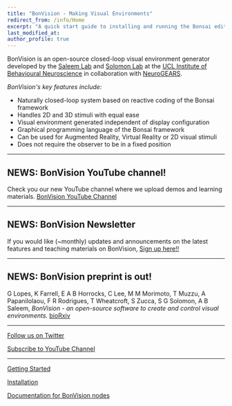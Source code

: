 ```yaml
---
title: "BonVision - Making Visual Environments"
redirect_from: /info/Home
excerpt: "A quick start guide to installing and running the Bonsai editor."
last_modified_at: 
author_profile: true
---
```


BonVision is an open-source closed-loop visual environment generator developed by the [Saleem Lab](www.saleemlab.com) and [Solomon Lab](www.solomonlab.info) at the [UCL Institute of Behavioural Neuroscience](http://www.ibn.ucl.ac.uk/) in collaboration with [NeuroGEARS](https://neurogears.org/).

*BonVision's key features include:*
* Naturally closed-loop system based on reactive coding of the Bonsai framework
* Handles 2D and 3D stimuli with equal ease
* Visual environment generated independent of display configuration
* Graphical programming language of the Bonsai framework
* Can be used for Augmented Reality, Virtual Reality or 2D visual stimuli
* Does not require the observer to be in a fixed position

***
## NEWS: BonVision YouTube channel!
Check you our new YouTube channel where we upload demos and learning materials. [BonVision YouTube Channel](https://www.youtube.com/channel/UCEg-3mfbvjIwbzDVvqYudAA/videos)

***
## NEWS: BonVision Newsletter
If you would like (~monthly) updates and announcements on the latest features and teaching materials on BonVision, [Sign up here!!](https://groups.google.com/u/1/g/bonvision-news) 

***
## NEWS: BonVision preprint is out!
G Lopes, K Farrell, E A B Horrocks, C Lee, M M Morimoto, T Muzzu, A Papanilolaou, F R Rodrigues, T Wheatcroft, S Zucca, S G Solomon, A B Saleem, _BonVision - an open-source software to create and control visual environments._ [bioRxiv](https://www.biorxiv.org/content/10.1101/2020.03.09.983775v1)

***

[Follow us on Twitter](https://twitter.com/BonVision_)

[Subscribe to YouTube Channel](https://www.youtube.com/channel/UCEg-3mfbvjIwbzDVvqYudAA/videos)

***
[Getting Started](/pages/001_info)

[Installation](/pages/002_Install)

[Documentation for BonVision nodes](/docs/docs)
